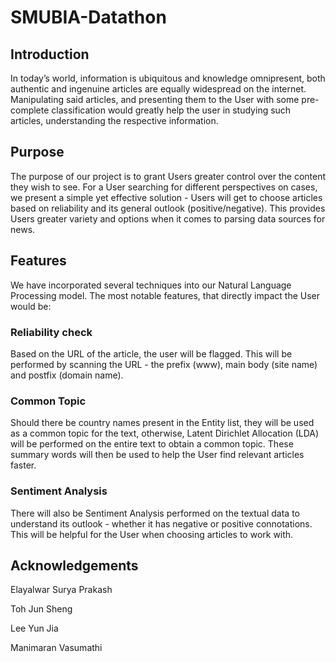 # SMUBIA-Datathon

## Introduction
In today’s world, information is ubiquitous and knowledge omnipresent, both authentic and ingenuine articles are equally widespread on the internet. Manipulating said articles, and presenting them to the User with some pre-complete classification would greatly help the user in studying such articles, understanding the respective information. 

## Purpose
The purpose of our project is to grant Users greater control over the content they wish to see. For a User searching for different perspectives on cases, we present a simple yet effective solution - Users will get to choose articles based on reliability and its general outlook (positive/negative). This provides Users greater variety and options when it comes to parsing data sources for news.

## Features
We have incorporated several techniques into our Natural Language Processing model. The most notable features, that directly impact the User would be:
### Reliability check
Based on the URL of the article, the user will be flagged. This will be performed by scanning the URL - the prefix (www), main body (site name) and postfix (domain name).
### Common Topic
Should there be country names present in the Entity list, they will be used as a common topic for the text, otherwise, Latent Dirichlet Allocation (LDA) will be performed on the entire text to obtain a common topic. These summary words will then be used to help the User find relevant articles faster.
### Sentiment Analysis	
There will also be Sentiment Analysis performed on the textual data to understand its outlook - whether it has negative or positive connotations. This will be helpful for the User when choosing articles to work with.

## Acknowledgements
Elayalwar Surya Prakash 

Toh Jun Sheng

Lee Yun Jia

Manimaran Vasumathi
